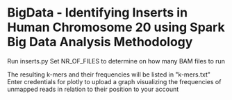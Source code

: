 # BigData - Identifying Inserts in Human Chromosome 20 using Spark Big Data Analysis Methodology

Run inserts.py
Set NR_OF_FILES to determine on how many BAM files to run

The resulting k-mers and their frequencies will be listed in "k-mers.txt"
Enter credentials for plotly to upload a graph visualizing the frequencies of unmapped reads in relation to their position to your account
